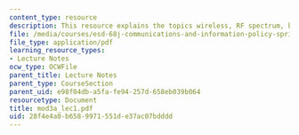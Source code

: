 ```yaml
---
content_type: resource
description: This resource explains the topics wireless, RF spectrum, broadcast/media.
file: /media/courses/esd-68j-communications-and-information-policy-spring-2006/28f4e4a0b6589971551de37ac07bdddd_mod3a_lec1.pdf
file_type: application/pdf
learning_resource_types:
- Lecture Notes
ocw_type: OCWFile
parent_title: Lecture Notes
parent_type: CourseSection
parent_uid: e98f04db-a5fa-fe94-257d-658eb039b064
resourcetype: Document
title: mod3a_lec1.pdf
uid: 28f4e4a0-b658-9971-551d-e37ac07bdddd
---
```

